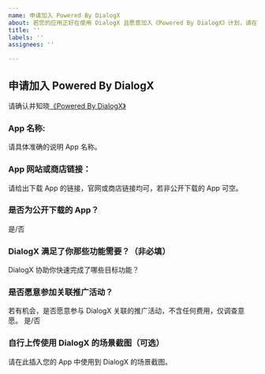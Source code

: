 ```yaml
---
name: 申请加入 Powered By DialogX
about: 若您的应用正好在使用 DialogX 且愿意加入《Powered By DialogX》计划，请在此提交申请。
title: ''
labels: ''
assignees: ''

---
```


## 申请加入 Powered By DialogX

请确认并知晓[《Powered By DialogX》](https://github.com/kongzue/DialogX/wiki/%E2%9D%A4%EF%B8%8FPowered-By-DialogX)

### App 名称:
请具体准确的说明 App 名称。

### App 网站或商店链接：
请给出下载 App 的链接，官网或商店链接均可，若非公开下载的 App 可空。

### 是否为公开下载的 App？
是/否

### DialogX 满足了你那些功能需要？（非必填）
DialogX 协助你快速完成了哪些目标功能？

### 是否愿意参加关联推广活动？
若有机会，是否愿意参与 DialogX 关联的推广活动，不含任何费用，仅调查意愿。
是/否

### 自行上传使用 DialogX 的场景截图（可选）
请在此插入您的 App 中使用到 DialogX 的场景截图。
